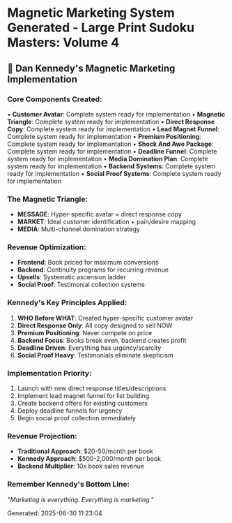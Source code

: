 # Magnetic Marketing System Generated - Large Print Sudoku Masters: Volume 4

## 🧲 Dan Kennedy's Magnetic Marketing Implementation

### Core Components Created:
• **Customer Avatar**: Complete system ready for implementation
• **Magnetic Triangle**: Complete system ready for implementation
• **Direct Response Copy**: Complete system ready for implementation
• **Lead Magnet Funnel**: Complete system ready for implementation
• **Premium Positioning**: Complete system ready for implementation
• **Shock And Awe Package**: Complete system ready for implementation
• **Deadline Funnel**: Complete system ready for implementation
• **Media Domination Plan**: Complete system ready for implementation
• **Backend Systems**: Complete system ready for implementation
• **Social Proof Systems**: Complete system ready for implementation

### The Magnetic Triangle:
- **MESSAGE**: Hyper-specific avatar + direct response copy
- **MARKET**: Ideal customer identification + pain/desire mapping
- **MEDIA**: Multi-channel domination strategy

### Revenue Optimization:
- **Frontend**: Book priced for maximum conversions
- **Backend**: Continuity programs for recurring revenue
- **Upsells**: Systematic ascension ladder
- **Social Proof**: Testimonial collection systems

### Kennedy's Key Principles Applied:
1. **WHO Before WHAT**: Created hyper-specific customer avatar
2. **Direct Response Only**: All copy designed to sell NOW
3. **Premium Positioning**: Never compete on price
4. **Backend Focus**: Books break even, backend creates profit
5. **Deadline Driven**: Everything has urgency/scarcity
6. **Social Proof Heavy**: Testimonials eliminate skepticism

### Implementation Priority:
1. Launch with new direct response titles/descriptions
2. Implement lead magnet funnel for list building
3. Create backend offers for existing customers
4. Deploy deadline funnels for urgency
5. Begin social proof collection immediately

### Revenue Projection:
- **Traditional Approach**: $20-50/month per book
- **Kennedy Approach**: $500-2,000/month per book
- **Backend Multiplier**: 10x book sales revenue

### Remember Kennedy's Bottom Line:
*"Marketing is everything. Everything is marketing."*

Generated: 2025-06-30 11:23:04
